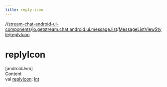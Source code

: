 ```yaml
---
title: reply-icon
---
```

//[stream-chat-android-ui-components](../../../index.md)/[io.getstream.chat.android.ui.message.list](../index.md)/[MessageListViewStyle](index.md)/[replyIcon](replyIcon.md)



# replyIcon  
[androidJvm]  
Content  
val [replyIcon](replyIcon.md): [Int](https://kotlinlang.org/api/latest/jvm/stdlib/kotlin/-int/index.html)  



